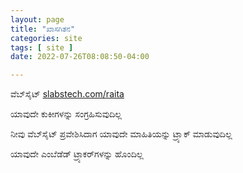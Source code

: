 ```yaml
---
layout: page
title: "ಖಾಸಗಿತನ"
categories: site
tags: [ site ]
date: 2022-07-26T08:08:50-04:00

---
```


ವೆಬ್‌ಸೈಟ್ [slabstech.com/raita](https://slabstech.com/raita)

ಯಾವುದೇ ಕುಕೀಗಳನ್ನು ಸಂಗ್ರಹಿಸುವುದಿಲ್ಲ

ನೀವು ವೆಬ್‌ಸೈಟ್ ಪ್ರವೇಶಿಸಿದಾಗ ಯಾವುದೇ ಮಾಹಿತಿಯನ್ನು ಟ್ರ್ಯಾಕ್ ಮಾಡುವುದಿಲ್ಲ

ಯಾವುದೇ ಎಂಬೆಡೆಡ್ ಟ್ರ್ಯಾಕರ್‌ಗಳನ್ನು ಹೊಂದಿಲ್ಲ